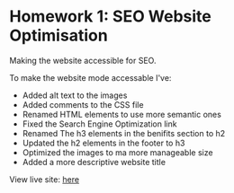 # Homework 1: SEO Website Optimisation
Making the website accessible for SEO.

To make the website mode accessable I've:
- Added alt text to the images
- Added comments to the CSS file
- Renamed HTML elements to use more semantic ones
- Fixed the Search Engine Optimization link
- Renamed The h3 elements in the benifits section to h2
- Updated the h2 elements in the footer to h3
- Optimized the images to ma more manageable size
- Added a more descriptive website title

View live site: [here](https://emjkenz.github.io/Homework-1-SEO-Website-Optimisation/)
